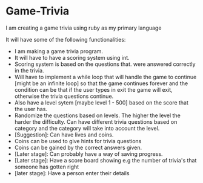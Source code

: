 # Game-Trivia
I am creating a game trivia using ruby as my primary language

It will have some of the following functionalities:
- I am making a game trivia program.
- It will have to have a scoring system using int.
- Scoring system is based on the questions that.
were answered correctly in the trivia.
- Will have to implement a while loop that will
handle the game to continue [might be an infinite loop]
so that the game continues forever and the condition
can be that if the user types in exit the game will 
exit, otherwise the trivia questions continue.
- Also have a level sytem [maybe level 1 - 500]
based on the score that the user has.
- Randomize the questions based on levels.
The higher the level the harder the difficulty.
Can have different trivia questions based on category
and the category will take into account the level.
- [Suggestion]: Can have lives and coins.
- Coins can be used to give hints for trivia questions
- Coins can be gained by the correct answers given.
- [Later stage]: Can probably have a way of saving progress.
- [Later stage]: Have a score board showing e.g 
the number of trivia's that someone has gotten right
- [later stage]: Have a person enter their details
